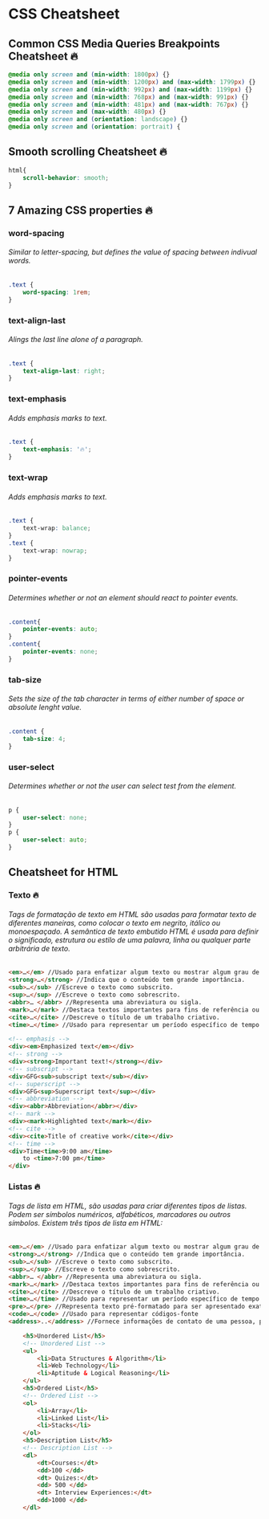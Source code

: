 # CSS Cheatsheet 

## Common CSS Media Queries Breakpoints Cheatsheet 🔥
```css
@media only screen and (min-width: 1800px) {}
@media only screen and (min-width: 1200px) and (max-width: 1799px) {}
@media only screen and (min-width: 992px) and (max-width: 1199px) {}
@media only screen and (min-width: 768px) and (max-width: 991px) {}
@media only screen and (min-width: 481px) and (max-width: 767px) {}
@media only screen and (max-width: 480px) {}
@media only screen and (orientation: landscape) {}
@media only screen and (orientation: portrait) {
```

## Smooth scrolling Cheatsheet 🔥
```css
html{
    scroll-behavior: smooth;
}
```

## 7 Amazing CSS properties 🔥

### word-spacing
###### Similar to letter-spacing, but defines the value of spacing between indivual words.
```css
.text {
    word-spacing: 1rem;
}
```

### text-align-last
###### Alings the last line alone of a paragraph.
```css
.text {
    text-align-last: right;
}
```

### text-emphasis
###### Adds emphasis marks to text.
```css
.text {
    text-emphasis: '🔥';
}
```

### text-wrap
###### Adds emphasis marks to text.
```css
.text {
    text-wrap: balance;
}
.text {
    text-wrap: nowrap;
}
```

### pointer-events
###### Determines whether or not an element should react to pointer events.
```css
.content{
    pointer-events: auto;
}
.content{
    pointer-events: none;
}
```

### tab-size
###### Sets the size of the tab character in terms of either number of space or absolute lenght value.
```css
.content {
    tab-size: 4;
}
```

### user-select
###### Determines whether or not the user can select test from the element.
```css
p {
    user-select: none;
}
p {
    user-select: auto;
}
```

##  Cheatsheet for HTML 
### Texto 🔥
###### Tags de formatação de texto em HTML são usadas para formatar texto de diferentes maneiras, como colocar o texto em negrito, itálico ou monoespaçado. A semântica de texto embutido HTML é usada para definir o significado, estrutura ou estilo de uma palavra, linha ou qualquer parte arbitrária de texto.
```html
<em>…</em> //Usado para enfatizar algum texto ou mostrar algum grau de ênfase.
<strong>…</strong> //Indica que o conteúdo tem grande importância.
<sub>…</sub> //Escreve o texto como subscrito.
<sup>…</sup> //Escreve o texto como sobrescrito.
<abbr>… </abbr> //Representa uma abreviatura ou sigla.
<mark>…</mark> //Destaca textos importantes para fins de referência ou notação.
<cite>…</cite> //Descreve o título de um trabalho criativo.
<time>…</time> //Usado para representar um período específico de tempo.
```
```html
<!-- emphasis -->
<div><em>Emphasized text</em></div>
<!-- strong -->
<div><strong>Important text!</strong></div>
<!-- subscript -->
<div>GFG<sub>subscript text</sub></div>
<!-- superscript -->
<div>GFG<sup>Superscript text</sup></div>
<!-- abbreviation -->
<div><abbr>Abbreviation</abbr></div>
<!-- mark -->
<div><mark>Highlighted text</mark></div>
<!-- cite -->
<div><cite>Title of creative work</cite></div>
<!-- time -->
<div>Time<time>9:00 am</time>
    to <time>7:00 pm</time>
</div>
```
### Listas 🔥
###### Tags de lista em HTML, são usadas para criar diferentes tipos de listas. Podem ser símbolos numéricos, alfabéticos, marcadores ou outros símbolos. Existem três tipos de lista em HTML:
```html
<em>…</em> //Usado para enfatizar algum texto ou mostrar algum grau de ênfase.
<strong>…</strong> //Indica que o conteúdo tem grande importância.
<sub>…</sub> //Escreve o texto como subscrito.
<sup>…</sup> //Escreve o texto como sobrescrito.
<abbr>… </abbr> //Representa uma abreviatura ou sigla.
<mark>…</mark> //Destaca textos importantes para fins de referência ou notação.
<cite>…</cite> //Descreve o título de um trabalho criativo.
<time>…</time> //Usado para representar um período específico de tempo.
<pre>…</pre> //Representa texto pré-formatado para ser apresentado exatamente como está escrito no arquivo HTML.
<code>…</code> //Usado para representar códigos-fonte
<address>..</address> //Fornece informações de contato de uma pessoa, pessoas ou organização.
```
```html
    <h5>Unordered List</h5>
    <!-- Unordered List -->
    <ul>
        <li>Data Structures & Algorithm</li>
        <li>Web Technology</li>
        <li>Aptitude & Logical Reasoning</li>
    </ul>
    <h5>Ordered List</h5>
    <!-- Ordered List -->
    <ol>
        <li>Array</li>
        <li>Linked List</li>
        <li>Stacks</li>
    </ol>
    <h5>Description List</h5>
    <!-- Description List -->
    <dl>
        <dt>Courses:</dt>
        <dd>100 </dd>
        <dt> Quizes:</dt>
        <dd> 500 </dd>
        <dt> Interview Experiences:</dt>
        <dd>1000 </dd>
    </dl>
```
